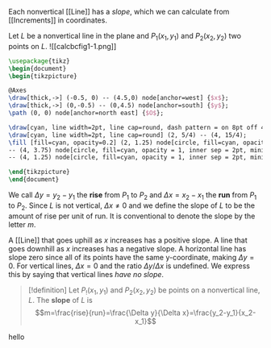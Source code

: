 Each nonvertical [[Line]] has a *slope*, which we can calculate from [[Increments]] in coordinates.

Let $L$ be a nonvertical line in the plane and $P_1(x_1,y_1)$ and $P_2(x_2,y_2)$ two points on $L$.
![[calcbcfig1-1.png]]
```tikz
\usepackage{tikz}
\begin{document}
\begin{tikzpicture}

@Axes
\draw[thick,->] (-0.5, 0) -- (4.5,0) node[anchor=west] {$x$};
\draw[thick,->] (0,-0.5) -- (0,4.5) node[anchor=south] {$y$};
\path (0, 0) node[anchor=north east] {$O$};

\draw[cyan, line width=2pt, line cap=round, dash pattern = on 8pt off 4pt] (0.75, -5/16) -- (5, 5) node[anchor=south east] {$L$};
\draw[cyan, line width=2pt, line cap=round] (2, 5/4) -- (4, 15/4);
\fill [fill=cyan, opacity=0.2] (2, 1.25) node[circle, fill=cyan, opacity = 1, inner sep = 2pt, minimum size=1pt] {}
-- (4, 3.75) node[circle, fill=cyan, opacity = 1, inner sep = 2pt, minimum size=1pt, label=left:{$P_2(x_2,y_2)$}] {}
-- (4, 1.25) node[circle, fill=cyan, opacity = 1, inner sep = 2pt, minimum size=1pt] {};

\end{tikzpicture}
\end{document}
```

We call $\Delta y=y_2-y_1$ the **rise** from $P_1$ to $P_2$ and $\Delta x=x_2-x_1$ the **run** from $P_1$ to $P_2$. Since $L$ is not vertical, $\Delta x\ne0$ and we define the slope of $L$ to be the amount of rise per unit of run. It is conventional to denote the slope by the letter $m$.

A [[Line]] that goes uphill as $x$ increases has a positive slope. A line that goes downhill as $x$ increases has a negative slope. A horizontal line has slope zero since all of its points have the same y-coordinate, making $\Delta y=0$. For vertical lines, $\Delta x=0$ and the ratio $\Delta y/\Delta x$ is undefined. We express this by saying that vertical lines *have no slope*.
>[!definition]
Let $P_!(x_1, y_1)$ and $P_2(x_2,y_2)$ be points on a nonvertical line, $L$. The **slope** of $L$ is
$$m=\frac{rise}{run}=\frac{\Delta y}{\Delta x}=\frac{y_2-y_1}{x_2-x_1}$$

hello